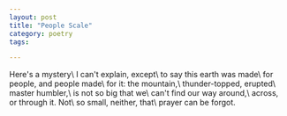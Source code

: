 ```yaml
---
layout: post
title: "People Scale"
category: poetry
tags:

---
```


Here's a mystery\\
I can't explain, except\\
to say this earth was made\\
for people, and people made\\
for it: the mountain,\\
thunder-topped, erupted\\
master humbler,\\
is not so big that we\\
can't find our way around,\\
across, or through it. Not\\
so small, neither, that\\
prayer can be forgot.
